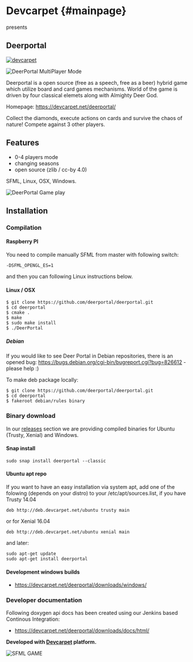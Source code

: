 Devcarpet                         {#mainpage}
=========
presents

Deerportal
----------

[![devcarpet](https://devcarpet.net/images/dc_black.png)](https://devcarpet.net)

![DeerPortal MultiPlayer Mode](https://bluszcz.net/projects/games/deerportal/deerportal-game-about-how-human-can-be-upgraded-to-the-deer_771.png/@@images/image.png)


Deerportal is a open source (free as a speech, free as a beer) hybrid game which utilize  board and card games mechanisms. World of the game is driven by four classical elemets along with Almighty Deer God.

Homepage: https://devcarpet.net/deerportal/

Collect the diamonds, execute actions on cards and survive the chaos of nature! Compete against 3 other players.

Features
--------

* 0-4 players mode
* changing seasons
* open source (zlib / cc-by 4.0)

SFML, Linux, OSX, Windows.

![DeerPortal Game play](https://bluszcz.net/projects/games/deerportal/deerportal-game-about-how-human-can-be-upgraded-to-the-deer_772.png/@@images/image.png)


## Installation
### Compilation

#### Raspberry PI

You need to compile manually SFML from master with following switch:

```
-DSFML_OPENGL_ES=1
```

and then you can following Linux instructions below.

#### Linux / OSX

```
$ git clone https://github.com/deerportal/deerportal.git
$ cd deerportal
$ cmake .
$ make
$ sudo make install
$ ./DeerPortal
```

##### Debian 

If you would like to see Deer Portal in Debian repositories, there is an opened bug: https://bugs.debian.org/cgi-bin/bugreport.cgi?bug=826612 - please help :)

To make deb package locally:

```
$ git clone https://github.com/deerportal/deerportal.git
$ cd deerportal
$ fakeroot debian/rules binary
```

### Binary download


In our [releases](https://github.com/deerportal/deerportal/releases) section we are providing compiled binaries for Ubuntu (Trusty, Xenial) and Windows.

#### Snap install

```
sudo snap install deerportal --classic
```

#### Ubuntu apt repo


If you want to have an easy installation via system apt, add one of the folowing (depends on your distro) to your /etc/apt/sources.list, if you have Trusty 14.04
```
deb http://deb.devcarpet.net/ubuntu trusty main
```
or for Xenial 16.04
```
deb http://deb.devcarpet.net/ubuntu xenial main
```

and later:
```
sudo apt-get update
sudo apt-get install deerportal
```

#### Development windows builds

* https://devcarpet.net/deerportal/downloads/windows/

### Developer documentation


Following doxygen api docs has been created using our Jenkins based Continous Integration:

* https://devcarpet.net/deerportal/downloads/docs/html/

**Developed with [Devcarpet](https://devcarpet.net) platform.**

![SFML GAME](https://bluszcz.net/projects/games/deerportal/sfml-logo-small.png/@@images/image.png)
